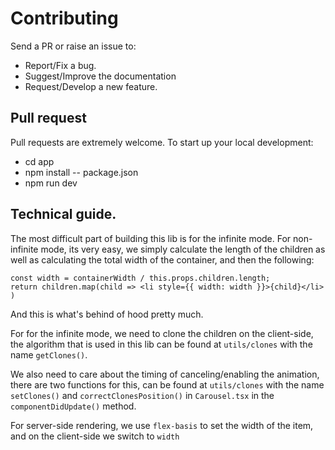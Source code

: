# Contributing

Send a PR or raise an issue to:

- Report/Fix a bug.
- Suggest/Improve the documentation
- Request/Develop a new feature.

## Pull request

Pull requests are extremely welcome. To start up your local development:

- cd app
- npm install -- package.json
- npm run dev

## Technical guide.

The most difficult part of building this lib is for the infinite mode. For non-infinite mode, its very easy, we simply calculate the length of the children as well as calculating the total width of the container, and then the following:

```
const width = containerWidth / this.props.children.length;
return children.map(child => <li style={{ width: width }}>{child}</li> )
```

And this is what's behind of hood pretty much.

For for the infinite mode, we need to clone the children on the client-side, the algorithm that is used in this lib can be found at `utils/clones` with the name `getClones()`.

We also need to care about the timing of canceling/enabling the animation, there are two functions for this, can be found at `utils/clones` with the name `setClones()` and `correctClonesPosition()` in `Carousel.tsx` in the `componentDidUpdate()` method.

For server-side rendering, we use `flex-basis` to set the width of the item, and on the client-side we switch to `width`
